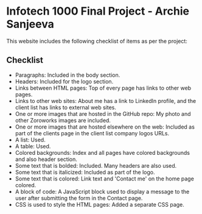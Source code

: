 # Infotech 1000 Final Project - Archie Sanjeeva

This website includes the following checklist of items as per the project:

## Checklist

- Paragraphs: Included in the body section.
- Headers: Included for the logo section.
- Links between HTML pages: Top of every page has links to other web pages.
- Links to other web sites: About me has a link to LinkedIn profile, and the client list has links to external web sites.
- One or more images that are hosted in the GitHub repo: My photo and other Zoroworks images are included.
- One or more images that are hosted elsewhere on the web: Included as part of the clients page in the client list company logos URLs.
- A list: Used.
- A table: Used.
- Colored backgrounds: Index and all pages have colored backgrounds and also header section.
- Some text that is bolded: Included. Many headers are also used.
- Some text that is italicized: Included as part of the logo.
- Some text that is colored: Link text and 'Contact me' on the home page colored.
- A block of code: A JavaScript block used to display a message to the user after submitting the form in the Contact page.
- CSS is used to style the HTML pages: Added a separate CSS page.

